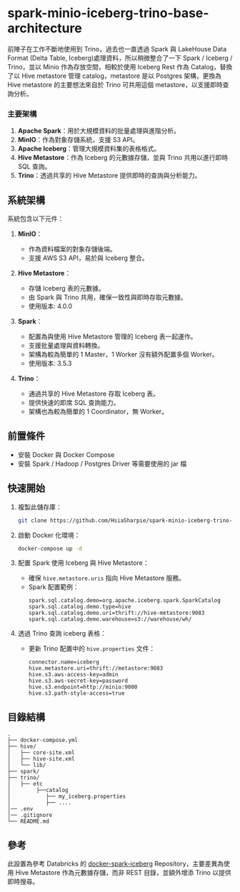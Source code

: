 # spark-minio-iceberg-trino-base-architecture

前陣子在工作不斷地使用到 Trino，過去也一直透過 Spark 與 LakeHouse Data Format (Delta Table, Iceberg)處理資料，所以稍微整合了一下 Spark / Iceberg / Trino，並以 Minio 作為存放空間，相較於使用 Iceberg Rest 作為 Catalog，替換了以 Hive metastore 管理 catalog，metastore 是以 Postgres 架構，更換為 Hive metastore 的主要想法來自於 Trino 可共用這個 metastore，以支援即時查詢分析。

### 主要架構
1. **Apache Spark**：用於大規模資料的批量處理與進階分析。
2. **MinIO**：作為對象存儲系統，支援 S3 API。
3. **Apache Iceberg**：管理大規模資料集的表格格式。
4. **Hive Metastore**：作為 Iceberg 的元數據存儲，並與 Trino 共用以進行即時 SQL 查詢。
5. **Trino**：透過共享的 Hive Metastore 提供即時的查詢與分析能力。

## 系統架構

系統包含以下元件：

1. **MinIO**：
   - 作為資料檔案的對象存儲後端。
   - 支援 AWS S3 API，易於與 Iceberg 整合。

2. **Hive Metastore**：
   - 存儲 Iceberg 表的元數據。
   - 由 Spark 與 Trino 共用，確保一致性與即時存取元數據。
   - 使用版本: 4.0.0

3. **Spark**：
   - 配置為與使用 Hive Metastore 管理的 Iceberg 表一起運作。
   - 支援批量處理與資料轉換。
   - 架構為較為簡單的 1 Master，1 Worker 沒有額外配置多個 Worker。
   - 使用版本: 3.5.3

4. **Trino**：
   - 通過共享的 Hive Metastore 存取 Iceberg 表。
   - 提供快速的即席 SQL 查詢能力。
   - 架構也為較為簡單的 1 Coordinator，無 Worker。

## 前置條件

- 安裝 Docker 與 Docker Compose
- 安裝 Spark / Hadoop / Postgres Driver 等需要使用的 jar 檔

## 快速開始

1. 複製此儲存庫：
   ```bash
   git clone https://github.com/HsiaSharpie/spark-minio-iceberg-trino-base-architecture.git
   ```

2. 啟動 Docker 化環境：
   ```bash
   docker-compose up -d
   ```

3. 配置 Spark 使用 Iceberg 與 Hive Metastore：
   - 確保 `hive.metastore.uris` 指向 Hive Metastore 服務。
   - Spark 配置範例：
     ```properties
     spark.sql.catalog.demo=org.apache.iceberg.spark.SparkCatalog
     spark.sql.catalog.demo.type=hive
     spark.sql.catalog.demo.uri=thrift://hive-metastore:9083
     spark.sql.catalog.demo.warehouse=s3://warehouse/wh/
     ```

4. 透過 Trino 查詢 iceberg 表格：
   - 更新 Trino 配置中的 `hive.properties` 文件：
     ```properties
     connector.name=iceberg
     hive.metastore.uri=thrift://metastore:9083
     hive.s3.aws-access-key=admin
     hive.s3.aws-secret-key=password
     hive.s3.endpoint=http://minio:9000
     hive.s3.path-style-access=true
     ```

## 目錄結構

```plaintext
.
├── docker-compose.yml       
├── hive/
│   ├── core-site.xml
│   ├── hive-site.xml        
│   └── lib/               
├── spark/
├── trino/
│   ├── etc
│        ├──catalog
│           ├── my_iceberg.properties
│           ├── ....
│── .env
│── .gitignore
└── README.md
```

## 參考

此設置為參考 Databricks 的 [docker-spark-iceberg](https://github.com/databricks/docker-spark-iceberg)  Repository，主要差異為使用 Hive Metastore 作為元數據存儲，而非 REST 目錄，並額外增添 Trino 以提供即時搜尋。